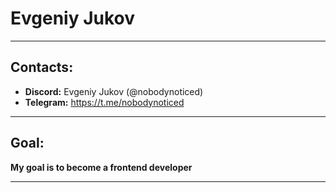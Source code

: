 # Evgeniy Jukov

---

## Contacts:

- **Discord:** Evgeniy Jukov (@nobodynoticed)
- **Telegram:** <https://t.me/nobodynoticed>

---

## Goal:

**My goal is to become a frontend developer**

---
